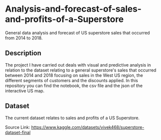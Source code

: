 # Analysis-and-forecast-of-sales-and-profits-of-a-Superstore

General data analysis and forecast of US superstore sales that occurred from 2014 to 2018.
## Description

The project I have carried out deals with visual and predictive analysis in relation to the dataset relating to a general superstore's sales that occurred between 2014 and 2018 focusing on sales in the West US region, the different segments of customers and the discounts applied. In this repository you can find the notebook, the csv file and the json of the interactive US map.

## Dataset

The current dataset relates to sales and profits of a US Superstore.

Source Link: https://www.kaggle.com/datasets/vivek468/superstore-dataset-final
